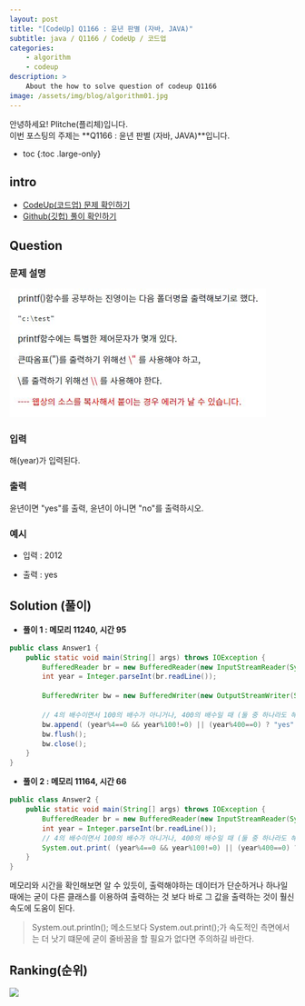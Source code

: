 ```yaml
---
layout: post
title: "[CodeUp] Q1166 : 윤년 판별 (자바, JAVA)"
subtitle: java / Q1166 / CodeUp / 코드업
categories:
    - algorithm
    - codeup
description: >
    About the how to solve question of codeup Q1166
image: /assets/img/blog/algorithm01.jpg
---
```


안녕하세요! Plitche(플리체)입니다.  
이번 포스팅의 주제는 **Q1166 : 윤년 판별 (자바, JAVA)**입니다.

* toc
{:toc .large-only}

## intro
* [CodeUp(코드업) 문제 확인하기](https://codeup.kr/problem.php?id=1166)  
* [Github(깃헙) 풀이 확인하기](https://github.com/plitche/CodeUp_Solution/tree/master/Q1101~Q1200/Q1166)  

## Question
### 문제 설명
![](/assets/post/codeup/Q1100~Q1199/20210803_01/01.JPG)
### 입력
해(year)가 입력된다.  

### 출력
윤년이면 "yes"를 출력, 윤년이 아니면 "no"를 출력하시오.  

### 예시
* 입력 : 2012  
  
* 출력 : yes  

## Solution (풀이)
* **풀이 1 : 메모리 11240, 시간 95**
```java
public class Answer1 {
    public static void main(String[] args) throws IOException {
        BufferedReader br = new BufferedReader(new InputStreamReader(System.in));
        int year = Integer.parseInt(br.readLine()); 

        BufferedWriter bw = new BufferedWriter(new OutputStreamWriter(System.out));
        
        // 4의 배수이면서 100의 배수가 아니거나, 400의 배수일 때 (둘 중 하나라도 해당되면)
        bw.append( (year%4==0 && year%100!=0) || (year%400==0) ? "yes" : "no" );
        bw.flush();
        bw.close();
    }
}
```  

* **풀이 2 : 메모리 11164, 시간 66**
```java
public class Answer2 {
    public static void main(String[] args) throws IOException {
        BufferedReader br = new BufferedReader(new InputStreamReader(System.in));
        int year = Integer.parseInt(br.readLine()); 
        // 4의 배수이면서 100의 배수가 아니거나, 400의 배수일 때 (둘 중 하나라도 해당되면)
        System.out.print( (year%4==0 && year%100!=0) || (year%400==0) ? "yes" : "no" );
    }
}
```  

메모리와 시간을 확인해보면 알 수 있듯이, 출력해야하는 데이터가 단순하거나 하나일 때에는 굳이 다른 클래스를 이용하여 출력하는 것 보다 바로 그 값을 출력하는 것이 훨신 속도에 도움이 된다.

> System.out.println(); 메소드보다 System.out.print();가 속도적인 측면에서는 더 낫기 떄문에 굳이 줄바꿈을 할 필요가 없다면 주의하길 바란다.  

## Ranking(순위)
![](/assets/post/codeup/Q1100~Q1199/20210804_02/02.JPG)  